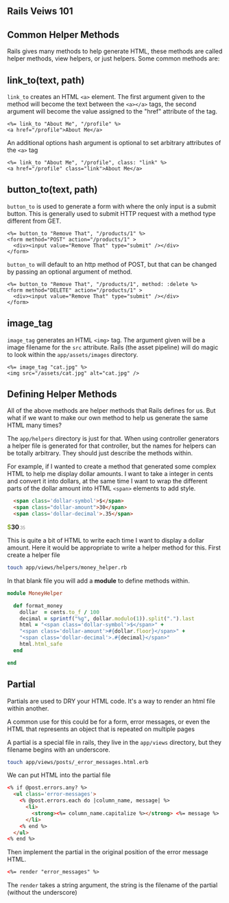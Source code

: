 ## Rails Veiws 101

Common Helper Methods
-------

Rails gives many methods to help generate HTML, these methods are called
helper methods, view helpers, or just helpers. Some common methods are:

link_to(text, path)
-------------------

`link_to` creates an HTML `<a>` element. The first argument given to the method
will become the text between the `<a></a>` tags, the second argument will become
the value assigned to the "href" attribute of the tag.
```
<%= link_to "About Me", "/profile" %>
<a href="/profile">About Me</a>
```

An additional options hash argument is optional to set arbitrary attributes of the `<a>` tag

```
<%= link_to "About Me", "/profile", class: "link" %>
<a href="/profile" class="link">About Me</a>
```


button_to(text, path)
---------------------

`button_to` is used to generate a form with where the only input is a submit button.
This is generally used to submit HTTP request with a method type different from GET.

```
<%= button_to "Remove That", "/products/1" %>
<form method="POST" action="/products/1" >
  <div><input value="Remove That" type="submit" /></div>
</form>
```

`button_to` will default to an http method of POST, but that can be changed by passing an
optional argument of method.

```
<%= button_to "Remove That", "/products/1", method: :delete %>
<form method="DELETE" action="/products/1" >
  <div><input value="Remove That" type="submit" /></div>
</form>
```


image_tag
---------

`image_tag` generates an HTML `<img>` tag. The argument given will be a image filename for the `src` attribute.
Rails (the asset pipeline) will do magic to look within the `app/assets/images` directory.

```
<%= image_tag "cat.jpg" %>
<img src="/assets/cat.jpg" alt="cat.jpg" />
```

Defining Helper Methods
----------------

All of the above methods are helper methods that Rails defines for us. But what
if we want to make our own method to help us generate the same HTML many times?

The `app/helpers` directory is just for that. When using controller generators
a helper file is generated for that controller, but the names for helpers can be
totally arbitrary. They should just describe the methods within.

For example, if I wanted to create a method that generated some complex HTML to help me
display dollar amounts. I want to take a integer in cents and convert it into dollars,
at the same time I want to wrap the different parts of the dollar amount into
HTML `<span>` elements to add style.

```html
  <span class='dollar-symbol'>$</span>
  <span class="dollar-amount">30</span>
  <span class='dollar-decimal'>.35</span>
```

<span style='color: #89ab2b; font-weight: bold;'>$</span><span style="font-weight: bold;">30</span><span style='font-size: 70%; color: gray;'>.35</span>

This is quite a bit of HTML to write each time I want to display a dollar amount.
Here it would be appropriate to write a helper method for this. First create a helper file

```bash
touch app/views/helpers/money_helper.rb
```

In that blank file you will add a **module** to define methods within.

```ruby
module MoneyHelper

  def format_money
    dollar  = cents.to_f / 100
    decimal = sprintf("%g", dollar.modulo(1)).split(".").last
    html = "<span class='dollar-symbol'>$</span>" +
    "<span class='dollar-amount'>#{dollar.floor}</span>" +
    "<span class='dollar-decimal'>.#{decimal}</span>"
    html.html_safe
  end

end
```
Partial
---------

Partials are used to DRY your HTML code. It's a way to render an html file within another.

A common use for this could be for a form, error messages, or even the HTML that represents an object that is repeated on multiple pages

A partial is a special file in rails, they live in the `app/views` directory, but they filename begins with an underscore.

```bash
touch app/views/posts/_error_messages.html.erb
```

We can put HTML into the partial file

```html
<% if @post.errors.any? %>
  <ul class='error-messages'>
    <% @post.errors.each do |column_name, message| %>
      <li>
        <strong><%= column_name.capitalize %></strong> <%= message %>
      </li>
    <% end %>
  </ul>
<% end %>
```

Then implement the partial in the original position of the error message HTML.

```html
<%= render "error_messages" %>
```

The `render` takes a string argument, the string is the filename of the partial (without the underscore)
